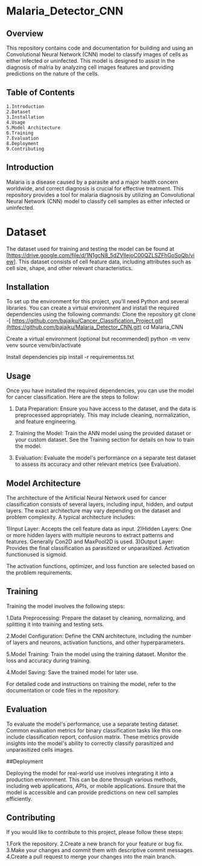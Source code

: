 # Malaria_Detector_CNN


## Overview

This repository contains code and documentation for building and using an Convolutional Neural Network (CNN) model to classify images of cells as either infected or uninfected. This model is designed to assist in the diagnosis of malria by analyzing cell images features and providing predictions on the nature of the cells.

## Table of Contents

    1.Introduction
    2.Dataset
    3.Installation
    4.Usage
    5.Model Architecture
    6.Training
    7.Evaluation
    8.Deployment
    9.Contributing

## Introduction

Malaria is a disease caused by a parasite and a major health concern worldwide, and correct diagnosis is crucial for effective treatment. This repository provides a tool for malaria diagnosis by utilizing an Convolutional Neural Network (CNN) model to classify cell samples as either infected or uninfected. 

# Dataset

The dataset used for training and testing the model can be found at [https://drive.google.com/file/d/1N1gcN8_5dZVlIejoC00QZLSZFhGoSoQb/view]. This dataset consists of cell feature data, including attributes such as cell size, shape, and other relevant characteristics.

## Installation

To set up the environment for this project, you'll need Python and several libraries. You can create a virtual environment and install the required dependencies using the following commands:
Clone the repository
git clone -[ https://github.com/bajajku/Cancer_Classification_Project.git](https://github.com/bajajku/Malaria_Detector_CNN.git)
cd Malaria_CNN

Create a virtual environment (optional but recommended)
python -m venv venv
source venv/bin/activate

Install dependencies
pip install -r requirementss.txt

## Usage

Once you have installed the required dependencies, you can use the model for cancer classification. Here are the steps to follow:

 1) Data Preparation: Ensure you have access to the dataset, and the data is preprocessed appropriately. This may include cleaning, normalization, and feature engineering.

 2) Training the Model: Train the ANN model using the provided dataset or your custom dataset. See the Training section for details on how to train the model.

 3) Evaluation: Evaluate the model's performance on a separate test dataset to assess its accuracy and other relevant metrics (see Evaluation).

## Model Architecture

The architecture of the Artificial Neural Network used for cancer classification consists of several layers, including input, hidden, and output layers. The exact architecture may vary depending on the dataset and problem complexity. A typical architecture includes:

  1)Input Layer: Accepts the cell feature data as input.
  2)Hidden Layers: One or more hidden layers with multiple neurons to extract patterns and features. Generally Con2D and MaxPool2D is used.
  3)Output Layer: Provides the final classification as parasitized or unparasitized. Activation functionused is sigmoid.

The activation functions, optimizer, and loss function are selected based on the problem requirements.

## Training

Training the model involves the following steps:

  1.Data Preprocessing: Prepare the dataset by cleaning, normalizing, and splitting it into training and testing sets.

  2.Model Configuration: Define the CNN architecture, including the number of layers and neurons, activation functions, and other hyperparameters.

  5.Model Training: Train the model using the training dataset. Monitor the loss and accuracy during training.

  4.Model Saving: Save the trained model for later use.

For detailed code and instructions on training the model, refer to the documentation or code files in the repository.

## Evaluation

To evaluate the model's performance, use a separate testing dataset. Common evaluation metrics for binary classification tasks like this one include classification report, confusion matrix. These metrics provide insights into the model's ability to correctly classify parasitized and unparasitized cells images.

##Deployment

Deploying the model for real-world use involves integrating it into a production environment. This can be done through various methods, including web applications, APIs, or mobile applications. Ensure that the model is accessible and can provide predictions on new cell samples efficiently.

## Contributing

If you would like to contribute to this project, please follow these steps:

  1.Fork the repository.
  2.Create a new branch for your feature or bug fix.
  3.Make your changes and commit them with descriptive commit messages.
  4.Create a pull request to merge your changes into the main branch.

